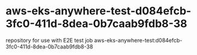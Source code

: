 # aws-eks-anywhere-test-d084efcb-3fc0-411d-8dea-0b7caab9fdb8-38
repository for use with E2E test job aws-eks-anywhere-test:d084efcb-3fc0-411d-8dea-0b7caab9fdb8-38
